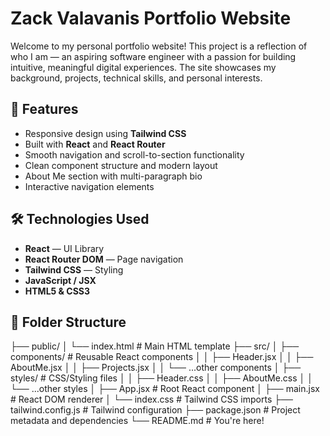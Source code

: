 # Zack Valavanis Portfolio Website

Welcome to my personal portfolio website! This project is a reflection of who I am — an aspiring software engineer with a passion for building intuitive, meaningful digital experiences. The site showcases my background, projects, technical skills, and personal interests.

## 🚀 Features

- Responsive design using **Tailwind CSS**
- Built with **React** and **React Router**
- Smooth navigation and scroll-to-section functionality
- Clean component structure and modern layout
- About Me section with multi-paragraph bio
- Interactive navigation elements

## 🛠️ Technologies Used

- **React** — UI Library
- **React Router DOM** — Page navigation
- **Tailwind CSS** — Styling
- **JavaScript / JSX**
- **HTML5 & CSS3**

## 📂 Folder Structure
├── public/
│ └── index.html # Main HTML template
├── src/
│ ├── components/ # Reusable React components
│ │ ├── Header.jsx
│ │ ├── AboutMe.jsx
│ │ ├── Projects.jsx
│ │ └── ...other components
│ ├── styles/ # CSS/Styling files
│ │ ├── Header.css
│ │ ├── AboutMe.css
│ │ └── ...other styles
│ ├── App.jsx # Root React component
│ ├── main.jsx # React DOM renderer
│ └── index.css # Tailwind CSS imports
├── tailwind.config.js # Tailwind configuration
├── package.json # Project metadata and dependencies
└── README.md # You're here!


